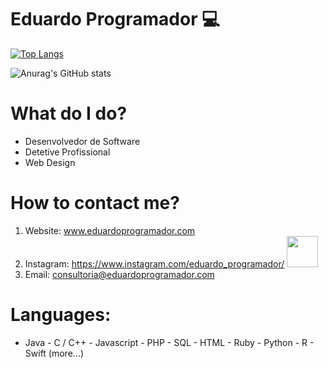 # Eduardo Programador 💻

[![Top Langs](https://github-readme-stats.vercel.app/api/top-langs/?username=eduprogrammer&layout=compact&theme=dark)](https://github.com/anuraghazra/github-readme-stats)

![Anurag's GitHub stats](https://github-readme-stats.vercel.app/api?username=eduprogrammer&count_private=true&show_icons=true&theme=dark&hide=issues,contribs,prs)

# What do I do?

- Desenvolvedor de Software
- Detetive Profissional
- Web Design

# How to contact me?

1. Website: www.eduardoprogramador.com
2. Instagram: https://www.instagram.com/eduardo_programador/ <a href="https://instagram.com/eduardo_programador"><img src="https://upload.wikimedia.org/wikipedia/commons/thumb/a/a5/Instagram_icon.png/1024px-Instagram_icon.png" width="50" height="50"></a>
3. Email: consultoria@eduardoprogramador.com

# Languages:

- Java - C / C++ - Javascript - PHP - SQL - HTML - Ruby - Python - R - Swift (more...)







